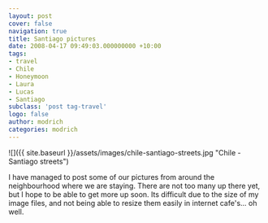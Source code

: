 ```yaml
---
layout: post
cover: false
navigation: true
title: Santiago pictures
date: 2008-04-17 09:49:03.000000000 +10:00
tags: 
- travel
- Chile
- Honeymoon
- Laura
- Lucas
- Santiago
subclass: 'post tag-travel'
logo: false
author: modrich
categories: modrich
---
```

![]({{ site.baseurl }}/assets/images/chile-santiago-streets.jpg "Chile - Santiago streets")

I have managed to post some of our pictures from around the neighbourhood where we are staying. There are not too many up there yet, but I hope to be able to get more up soon. Its difficult due to the size of my image files, and not being able to resize them easily in internet cafe's... oh well.

